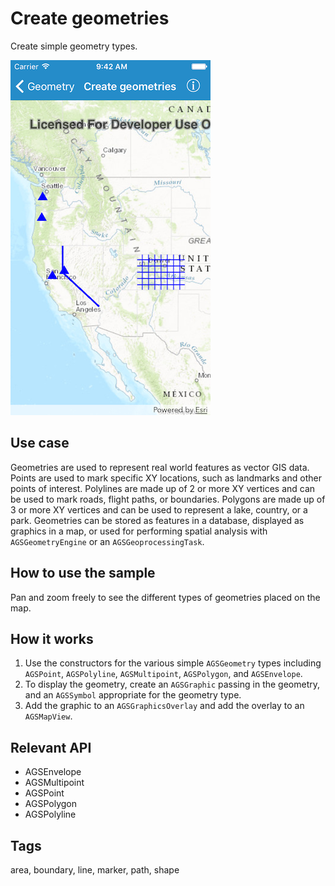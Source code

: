 # Create geometries

Create simple geometry types.

![Image of create geometries](create-geometries.png)

## Use case

Geometries are used to represent real world features as vector GIS data. Points are used to mark specific XY locations, such as landmarks and other points of interest. Polylines are made up of 2 or more XY vertices and can be used to mark roads, flight paths, or boundaries. Polygons are made up of 3 or more XY vertices and can be used to represent a lake, country, or a park. Geometries can be stored as features in a database, displayed as graphics in a map, or used for performing spatial analysis with `AGSGeometryEngine` or an `AGSGeoprocessingTask`.

## How to use the sample

Pan and zoom freely to see the different types of geometries placed on the map.

## How it works

1. Use the constructors for the various simple `AGSGeometry` types including `AGSPoint`, `AGSPolyline`, `AGSMultipoint`, `AGSPolygon`, and `AGSEnvelope`.
2. To display the geometry, create an `AGSGraphic` passing in the geometry, and an `AGSSymbol` appropriate for the geometry type.
3. Add the graphic to an `AGSGraphicsOverlay` and add the overlay to an `AGSMapView`.

## Relevant API

* AGSEnvelope
* AGSMultipoint
* AGSPoint
* AGSPolygon
* AGSPolyline

## Tags

area, boundary, line, marker, path, shape
